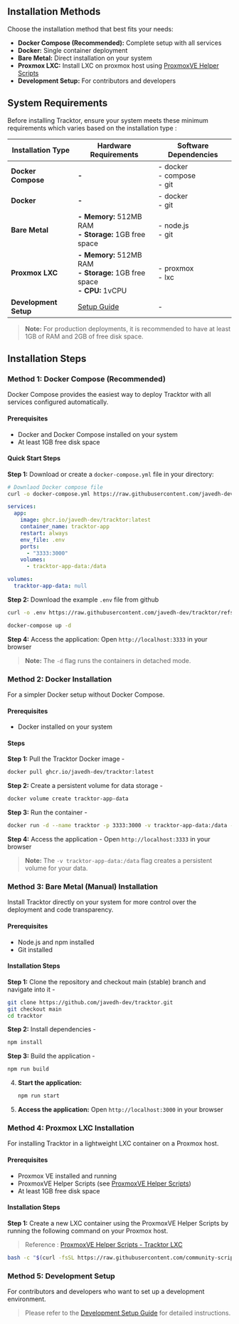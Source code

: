 ## Installation Methods

Choose the installation method that best fits your needs:

- **Docker Compose (Recommended):** Complete setup with all services
- **Docker:** Single container deployment
- **Bare Metal:** Direct installation on your system
- **Proxmox LXC:** Install LXC on proxmox host using [ProxmoxVE Helper Scripts](https://community-scripts.github.io/ProxmoxVE/)
- **Development Setup:** For contributors and developers

## System Requirements

Before installing Tracktor, ensure your system meets these minimum requirements which varies based on the installation type :

| Installation Type     | Hardware Requirements                                                        | Software Dependencies          |
| --------------------- | ---------------------------------------------------------------------------- | ------------------------------ |
| **Docker Compose**    | **-**                                                                        | - docker<br>- compose<br>- git |
| **Docker**            | **-**                                                                        | - docker<br>- git              |
| **Bare Metal**        | **- Memory:** 512MB RAM<br>**- Storage:** 1GB free space                     | - node.js<br>- git             |
| **Proxmox LXC**       | **- Memory:** 512MB RAM<br>**- Storage:** 1GB free space<br>**- CPU:** 1vCPU | - proxmox<br>- lxc             |
| **Development Setup** | [Setup Guide](CONTRIBUTING.md)                       | -                              |

> **Note:** For production deployments, it is recommended to have at least 1GB of RAM and 2GB of free disk space.

## Installation Steps

### Method 1: Docker Compose (Recommended)

Docker Compose provides the easiest way to deploy Tracktor with all services configured automatically.

#### Prerequisites

- Docker and Docker Compose installed on your system
- At least 1GB free disk space

#### Quick Start Steps

**Step 1:** Download or create a `docker-compose.yml` file in your directory:

```bash
# Downlaod Docker compose file
curl -o docker-compose.yml https://raw.githubusercontent.com/javedh-dev/tracktor/refs/heads/dev/scripts/docker/docker-compose.yml
```

```yaml
services:
  app:
    image: ghcr.io/javedh-dev/tracktor:latest
    container_name: tracktor-app
    restart: always
    env_file: .env
    ports:
      - "3333:3000"
    volumes:
      - tracktor-app-data:/data

volumes:
  tracktor-app-data: null
```

**Step 2:** Download the example `.env` file from github

```bash
curl -o .env https://raw.githubusercontent.com/javedh-dev/tracktor/refs/heads/dev/env/.env.prod
```

<!--
OR create the `.env` file and add environement variables as per your requirement.

```bash
touch .env
```

You can check the available environment variables at [ENVIRONMENT](ENVIRONMENT.md).
**Step 3:** Start the application using Docker Compose:
--->

```bash
docker-compose up -d
```

**Step 4:** Access the application:
Open `http://localhost:3333` in your browser

> **Note:** The `-d` flag runs the containers in detached mode.

### Method 2: Docker Installation

For a simpler Docker setup without Docker Compose.

#### Prerequisites

- Docker installed on your system

#### Steps

**Step 1:** Pull the Tracktor Docker image -

```bash
docker pull ghcr.io/javedh-dev/tracktor:latest
```

**Step 2:** Create a persistent volume for data storage -

```bash
docker volume create tracktor-app-data
```

<!-- maybe re-added in the future?
**Step 3:** (Optional) Create a `.env` file for environment variables or download as shown [here](#method-1-docker-compose-recommended) -

```bash
touch .env
```

Add any necessary environment variables as per your requirement.
--->

**Step 3:** Run the container -

```bash
docker run -d --name tracktor -p 3333:3000 -v tracktor-app-data:/data --env-file .env ghcr.io/javedh-dev/tracktor:latest
```

**Step 4:** Access the application -
Open `http://localhost:3333` in your browser

> **Note:** The `-v tracktor-app-data:/data` flag creates a persistent volume for your data.

### Method 3: Bare Metal (Manual) Installation

Install Tracktor directly on your system for more control over the deployment and code transparency.

#### Prerequisites

- Node.js and npm installed
- Git installed

#### Installation Steps

**Step 1:** Clone the repository and checkout main (stable) branch and navigate into it -

```bash
git clone https://github.com/javedh-dev/tracktor.git
git checkout main
cd tracktor
```

**Step 2:** Install dependencies -

```bash
npm install
```

<!-- maybe re-added in the future?
**Step 3:** (Optional) Create a `.env` file for environment variables -

```bash
touch .env
```

Add any necessary environment variables as per your requirement. You can check the available environment variables in the [Configuration Reference](../configuration/environment-variables.md).

> **Note:** Set the `NODE_ENV` variable to `production` in the `.env` file for production deployments.
--->

**Step 3:** Build the application -

```bash
npm run build
```

4. **Start the application:**

   ```bash
   npm run start
   ```

5. **Access the application:**
   Open `http://localhost:3000` in your browser

### Method 4: Proxmox LXC Installation

For installing Tracktor in a lightweight LXC container on a Proxmox host.

#### Prerequisites

- Proxmox VE installed and running
- ProxmoxVE Helper Scripts (see [ProxmoxVE Helper Scripts](https://community-scripts.github.io/ProxmoxVE/))
- At least 1GB free disk space

#### Installation Steps

**Step 1:** Create a new LXC container using the ProxmoxVE Helper Scripts by running the following command on your Proxmox host.

> Reference : [ProxmoxVE Helper Scripts - Tracktor LXC](https://community-scripts.github.io/ProxmoxVE/scripts?id=tracktor)

```bash
bash -c "$(curl -fsSL https://raw.githubusercontent.com/community-scripts/ProxmoxVE/main/ct/tracktor.sh)"
```

### Method 5: Development Setup

For contributors and developers who want to set up a development environment.

> Please refer to the [Development Setup Guide](CONTRIBUTING.md) for detailed instructions.
